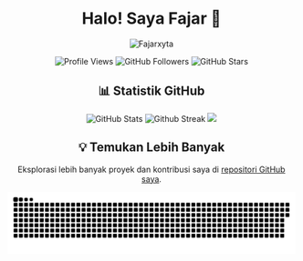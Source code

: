 <h1 align="center">Halo! Saya Fajar 👋</h1>

<p align="center">
  <img src="https://github.com/Fajarxyta.png" alt="Fajarxyta" width="150" height="150">
</p>

<p align="center">
  <img src="https://komarev.com/ghpvc/?username=Fajarxyta&color=blue" alt="Profile Views">
  <img src="https://img.shields.io/github/followers/Fajarxyta?label=Followers&style=social" alt="GitHub Followers">
  <img src="https://img.shields.io/github/stars/Fajarxyta?label=Stars&style=social" alt="GitHub Stars">
</p>

<h2 align="center">📊 Statistik GitHub</h2>

<p align="center">
  <img width=500 src="https://github-readme-stats.vercel.app/api?username=Fajarxyta&show_icons=true" alt="GitHub Stats">
  <img width="500" src="https://github-readme-streak-stats.herokuapp.com/?user=Fajarxyta" alt="Github Streak">
  <img width=500 src="https://github-readme-stats.vercel.app/api/top-langs/?username=Fajarxyta&layout=compact">
</p>

<h2 align="center">💡 Temukan Lebih Banyak</h2>
<p align="center">
  Eksplorasi lebih banyak proyek dan kontribusi saya di <a href="https://github.com/Fajarxyta?tab=repositories">repositori GitHub saya</a>.
</p>

<p align="center">
 <img width="1000" src="assets/github-snake.svg" alt="snake"/>
</p>
